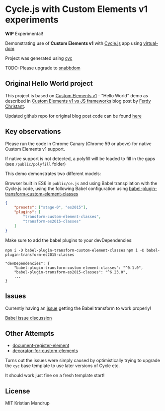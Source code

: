 # Cycle.js with Custom Elements v1 experiments

**WIP** Experimental!

Demonstrating use of **Custom Elements v1** with [Cycle.js](https://cycle.js.org/) app using [virtual-dom](https://github.com/Matt-Esch/virtual-dom)

Project was generated using [cyc](https://github.com/edge/cyc)

TODO: Please upgrade to [snabbdom](https://github.com/snabbdom/snabbdom)

## Original Hello World project

This project is based on [Custom Elements v1](https://developer.mozilla.org/en-US/docs/Web/Web_Components/Custom_Elements) - "Hello World" demo as described in [Custom Elements v1 vs JS frameworks](https://ferdychristant.com/custom-elements-v1-vs-js-frameworks-e086638cd1a9#.csh0br49h) blog post by [Ferdy Christant](https://ferdychristant.com).

Updated github repo for original blog post code can be found [here](https://github.com/kristianmandrup/ce-hw)

## Key observations

Please run the code in Chrome Canary (Chrome 59 or above) for native Custom Elements v1 support.

If native support is not detected, a polyfill will be loaded to fill in the gaps (see `/public/polyfill` folder)

This demo demonstrates two different models:

Browser built in ES6 in `public/ce.js` and using Babel transpilation with the Cycle.js code, using the following Babel configuration using [babel-plugin-transform-custom-element-classes](https://www.npmjs.com/package/babel-plugin-transform-custom-element-classes)

```json
{
	"presets": ["stage-0", "es2015"],
	"plugins": [
		"transform-custom-element-classes",
		"transform-es2015-classes"
	]
}
```

Make sure to add the babel plugins to your devDependencies:

`npm i -D babel-plugin-transform-custom-element-classes`
`npm i -D babel-plugin-transform-es2015-classes`

```
"devDependencies": {
    "babel-plugin-transform-custom-element-classes": "^0.1.0",
    "babel-plugin-transform-es2015-classes": "^6.23.0",
    ...
}
```

## Issues

Currently having an [issue](https://github.com/github/babel-plugin-transform-custom-element-classes/issues/5) getting the Babel transform to work properly!

[Babel issue discussion](https://github.com/babel/babel/issues/4480)

## Other Attempts

- [document-register-element](https://github.com/WebReflection/document-register-element)
- [decorator-for-custom-elements](https://duske.me/javascript-decorator-for-custom-elements/)

Turns out the issues were simply caused by optimistically trying to upgrade the `cyc` base template to use later versions of Cycle etc.

It should work just fine on a fresh template start!

## License

MIT Kristian Mandrup